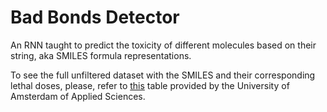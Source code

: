 # Bad Bonds Detector

An RNN taught to predict the toxicity of different molecules based on their string, aka SMILES formula representations.

To see the full unfiltered dataset with the SMILES and their corresponding lethal doses, please, refer to [this](https://uvaauas.figshare.com/articles/dataset/Norman_descriptors_and_predicted_LC50/20089787) table provided by the University of Amsterdam of Applied Sciences.
